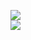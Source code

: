 [![](https://img.shields.io/badge/Made%20With-Github%20Spray-lightgrey.svg?style=for-the-badge&logo=github)](https://github.com/Annihil/github-spray#417)  
[![](https://i.imgur.com/2DrTn0Z.gif)](https://github.com/Annihil/github-spray)